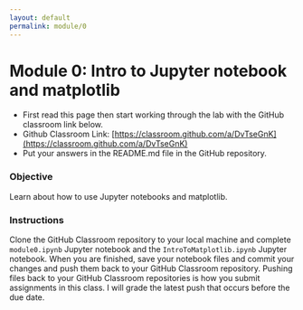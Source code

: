 ```yaml
---
layout: default
permalink: module/0
---
```


# Module 0: Intro to Jupyter notebook and matplotlib

* First read this page then start working through the lab with the GitHub classroom link below.
* Github Classroom Link: [https://classroom.github.com/a/DvTseGnK](https://classroom.github.com/a/DvTseGnK)
* Put your answers in the README.md file in the GitHub repository.

### Objective

Learn about how to use Jupyter notebooks and matplotlib. 

### Instructions

Clone the GitHub Classroom repository to your local machine and complete `module0.ipynb` Jupyter notebook and the `IntroToMatplotlib.ipynb` Jupyter notebook. When you are finished, save your notebook files and commit your changes and push them back to your GitHub Classroom repository. Pushing files back to your GitHub Classroom repositories is how you submit assignments in this class. I will grade the latest push that occurs before the due date. 

